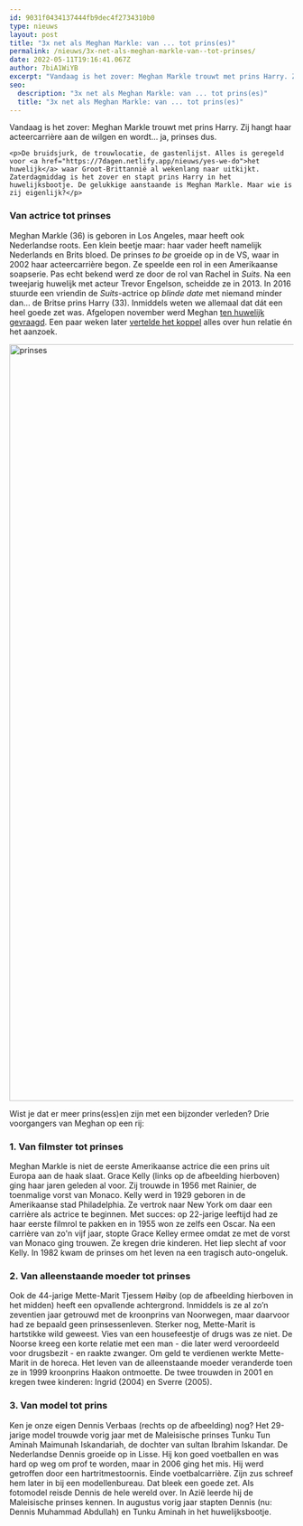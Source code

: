 ```yaml
---
id: 9031f0434137444fb9dec4f2734310b0
type: nieuws
layout: post
title: "3x net als Meghan Markle: van ... tot prins(es)"
permalink: /nieuws/3x-net-als-meghan-markle-van--tot-prinses/
date: 2022-05-11T19:16:41.067Z
author: 7biA1WiYB
excerpt: "Vandaag is het zover: Meghan Markle trouwt met prins Harry. Zij hangt haar acteercarrière aan de wilgen en wordt… ja, prinses dus.  "
seo:
  description: "3x net als Meghan Markle: van ... tot prins(es)"
  title: "3x net als Meghan Markle: van ... tot prins(es)"
---
```

Vandaag is het zover: Meghan Markle trouwt met prins Harry. Zij hangt haar acteercarrière aan de wilgen en wordt… ja, prinses dus.  

    <p>De bruidsjurk, de trouwlocatie, de gastenlijst. Alles is geregeld voor <a href="https://7dagen.netlify.app/nieuws/yes-we-do">het huwelijk</a> waar Groot-Brittannië al wekenlang naar uitkijkt. Zaterdagmiddag is het zover en stapt prins Harry in het huwelijksbootje. De gelukkige aanstaande is Meghan Markle. Maar wie is zij eigenlijk?</p>
<h3>Van actrice tot prinses</h3>
<p>Meghan Markle (36) is geboren in Los Angeles, maar heeft ook Nederlandse roots. Een klein beetje maar: haar vader heeft namelijk Nederlands en Brits bloed. De prinses <em>to be</em> groeide op in de VS, waar in 2002 haar acteercarrière begon. Ze speelde een rol in een Amerikaanse soapserie. Pas echt bekend werd ze door de rol van Rachel in <em>Suits</em>. Na een tweejarig huwelijk met acteur Trevor Engelson, scheidde ze in 2013. In 2016 stuurde een vriendin de <em>Suits</em>-actrice op <em>blinde date</em> met niemand minder dan… de Britse prins Harry (33). Inmiddels weten we allemaal dat dát een heel goede zet was. Afgelopen november werd Meghan <a href="https://7dagen.netlify.app/nieuws/prins-harry-gaat-trouwen">ten huwelijk gevraagd</a>. Een paar weken later <a href="https://7dagen.netlify.app/nieuws/op-deze-dag-gaat-prins-harry-trouwen-met-meghan">vertelde het koppel</a> alles over hun relatie én het aanzoek.</p>
<p><div class="media media-element-container media-default"><div id="file-533402" class="file file-image file-image-jpeg">

        
  
  <div class="content">
    <img alt="prinses" title="Illustratie: Flos Vingerhoets" height="1340" width="2268" class="media-element file-default" data-delta="1" src="https://7dagen.netlify.app/sites/default/files/3%20prins-essen.jpg">  </div>

  
</div>
</div>
<p>Wist je dat er meer prins(ess)en zijn met een bijzonder verleden? Drie voorgangers van Meghan op een rij:</p>
<h3>1. Van filmster tot prinses</h3>
<p>Meghan Markle is niet de eerste Amerikaanse actrice die een prins uit Europa aan de haak slaat. Grace Kelly (links op de afbeelding hierboven) ging haar jaren geleden al voor. Zij trouwde in 1956 met Rainier, de toenmalige vorst van Monaco. Kelly werd in 1929 geboren in de Amerikaanse stad Philadelphia. Ze vertrok naar New York om daar een carrière als actrice te beginnen. Met succes: op 22-jarige leeftijd had ze haar eerste filmrol te pakken en in 1955 won ze zelfs een Oscar. Na een carrière van zo'n vijf jaar, stopte Grace Kelley ermee omdat ze met de vorst van Monaco ging trouwen. Ze kregen drie kinderen. Het liep slecht af voor Kelly. In 1982 kwam de prinses om het leven na een tragisch auto-ongeluk. </p>
<h3>2. Van alleenstaande moeder tot prinses</h3>
<p>Ook de 44-jarige Mette-Marit Tjessem Høiby (op de afbeelding hierboven in het midden) heeft een opvallende achtergrond. Inmiddels is ze al zo’n zeventien jaar getrouwd met de kroonprins van Noorwegen, maar daarvoor had ze bepaald geen prinsessenleven. Sterker nog, Mette-Marit is hartstikke wild geweest. Vies van een housefeestje of drugs was ze niet. De Noorse kreeg een korte relatie met een man - die later werd veroordeeld voor drugsbezit - en raakte zwanger. Om geld te verdienen werkte Mette-Marit in de horeca. Het leven van de alleenstaande moeder veranderde toen ze in 1999 kroonprins Haakon ontmoette. De twee trouwden in 2001 en kregen twee kinderen: Ingrid (2004) en Sverre (2005).</p>
<h3>3. Van model tot prins</h3>
<p>Ken je onze eigen Dennis Verbaas (rechts op de afbeelding) nog? Het 29-jarige model trouwde vorig jaar met de Maleisische prinses Tunku Tun Aminah Maimunah Iskandariah, de dochter van sultan Ibrahim Iskandar. De Nederlandse Dennis groeide op in Lisse. Hij kon goed voetballen en was hard op weg om prof te worden, maar in 2006 ging het mis. Hij werd getroffen door een hartritmestoornis. Einde voetbalcarrière. Zijn zus schreef hem later in bij een modellenbureau. Dat bleek een goede zet. Als fotomodel reisde Dennis de hele wereld over. In Azië leerde hij de Maleisische prinses kennen. In augustus vorig jaar stapten Dennis (nu: Dennis Muhammad Abdullah) en Tunku Aminah in het huwelijksbootje.</p>  
